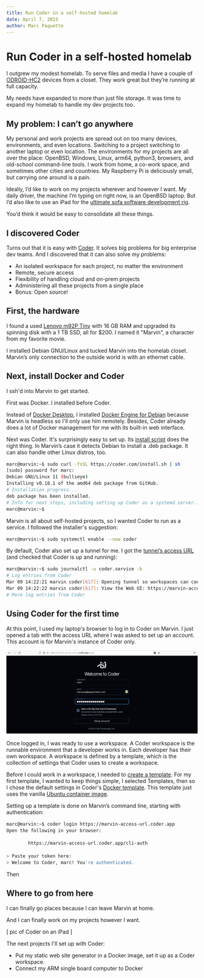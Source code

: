 ```yaml
---
title: Run Coder in a self-hosted homelab
date: April 7, 2023
author: Marc Paquette
---
```


# Run Coder in a self-hosted homelab

I outgrew my modest homelab. To serve files and media I have a couple of [ODROID-HC2](https://ameridroid.com/products/odroid-hc2) devices from a closet. They work great but they’re running at full capacity.

My needs have expanded to more than just file storage. It was time to expand my homelab to handle my dev projects too.

## My problem: I can’t go anywhere

My personal and work projects are spread out on too many devices, environments, and even locations. Switching to a project switching to another laptop or even location. The environments for my projects are all over the place: OpenBSD, Windows, Linux, arm64, python3, browsers, and old-school command-line tools. I work from home, a co-work space, and sometimes other cities and countries. My  Raspberry Pi is deliciously small, but carrying one around is a pain.

Ideally, I’d like to work on my projects wherever and however I want. My daily driver, the machine I’m typing on right now, is an OpenBSD laptop. But I’d also like to use an iPad for the [ultimate sofa software development
rig](https://coder.com/blog/a-guide-to-writing-code-on-an-ipad).

You’d think it would be easy to consolidate all these things.

## I discovered Coder

Turns out that it is easy with [Coder](https://coder.com). It solves big problems for big enterprise dev teams. And I discovered that it can also solve my problems:

- An isolated workspace for each project, no matter the environment
- Remote, secure access
- Flexibility of handling cloud and on-prem projects
- Administering all these projects from a single place
- Bonus: Open source!

## First, the hardware

I found a used [Lenovo m92P Tiny](https://www.lenovo.com/il/en/desktops/thinkcentre/m-series-tiny/m92p) with 16 GB RAM and upgraded its spinning disk with a 1 TB SSD, all for $200. I named it "Marvin", a character from my favorite movie.

I installed Debian GNU/Linux and tucked Marvin into the homelab closet. Marvin’s only connection to the outside world is with an ethernet cable.

## Next, install Docker and Coder

I ssh'd into Marvin to get started.

First was Docker. I installed before Coder.

Instead of [Docker Desktop](https://www.docker.com/products/docker-desktop/), I installed [Docker Engine for Debian](https://docs.docker.com/engine/install/debian/) because Marvin is headless so I'll only use him remotely. Besides, Coder already does a lot of Docker management for me with its built-in web interface.

Next was Coder. It's surprisingly easy to set up. Its [install script](https://coder.com/docs/v2/latest/install/install.sh) does the right thing. In Marvin’s case it detects Debian to install a .deb package. It can also handle other Linux distros, too.

```bash
marc@marvin:~$ sudo curl -fsSL https://coder.com/install.sh | sh
[sudo] password for marc: 
Debian GNU/Linux 11 (bullseye)
Installing v0.18.1 of the amd64 deb package from GitHub.
# Installation progress...
deb package has been installed.
# Info for next steps, including setting up Coder as a systemd server...
marc@marvin:~$
```

Marvin is all about self-hosted projects, so I wanted Coder to run as a service.  I followed the installer's suggestion:

```bash
marc@marvin:~$ sudo systemctl enable --now coder
```

By default, Coder also set up a tunnel for me. I got the [tunnel’s access URL](https://coder.com/docs/v2/latest/admin/configure) (and checked that Coder is up and running):

```bash
marc@marvin:~$ sudo journalctl -u coder.service -b
# Log entries from Coder
Mar 09 14:22:21 marvin coder[617]: Opening tunnel so workspaces can connect to your deployment. For production scenarios, specify an external access URL
Mar 09 14:22:22 marvin coder[617]: View the Web UI: https://marvin-access-url.pit-1.try.coder.app
# More log entries from Coder
```

## Using Coder for the first time

At this point, I used my laptop's browser to log in to Coder on Marvin. I just opened a tab with the access URL where I was asked to set up an account. This account is for Marvin's instance of Coder only.

![Setting up an account](./static/account-setup.png)

Once logged in, I was ready to use a workspace. A Coder workspace is the runnable environment that a developer works in. Each developer has their own workspace. A workspace is defined by a template, which is the collection of settings that Coder uses to create a workspace. 

Before I could work in a workspace, I needed to [create a template](https://coder.com/docs/v2/latest/templates). For my first template, I wanted to keep things simple, I selected Templates, then so I chose the default settings in Coder's [Docker template](https://github.com/coder/coder/tree/main/examples/templates/docker). This template just uses the vanilla [Ubuntu container image](https://hub.docker.com/_/ubuntu/). 

Setting up a template is done on Marvin’s command line, starting with authentication:

```bash
marc@marvin:~$ coder login https://marvin-access-url.coder.app
Open the following in your browser:

        https://marvin-access-url.coder.app/cli-auth

> Paste your token here:
> Welcome to Coder, marc! You're authenticated.
```

Then 

## Where to go from here

I can finally go places because I can leave Marvin at home.

And I can finally work on my projects however I want.

[ pic of Coder on an iPad ]

The next projects I'll set up with Coder:

- Put my static web site generator in a Docker image, set it up as a Coder workspace.
- Connect my ARM single board computer to Docker
